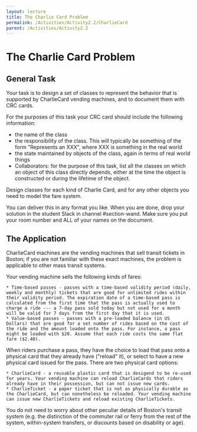 ```yaml
---
layout: lecture
title: The Charlie Card Problem
permalink: /Activities/Activity2.2/CharlieCard
parent: /Activities/Activity2.2
---
```


# The Charlie Card Problem

## General Task

Your task is to design a set of classes to represent the behavior that is supported by CharlieCard vending machines, and to document them with CRC cards.

For the purposes of this task your CRC card should include the following information:
* the name of the class
* the responsibility of the class.  This will typically be something of the form "Represents an XXX", where XXX is something in the real world
* the state maintained by objects of the class, again in terms of real world things
* Collaborators: for the purpose of this task, list all the classes on which an object of this class directly depends, either at the time the object is constructed or during the lifetime of the object.

Design classes for each kind of Charlie Card, and for any other objects you need to model the fare system.

You can deliver this in any format you like.  When you are done, drop your solution in the student Slack in channel #section-wand. Make sure you put your room number and ALL of your names on the document.

## The Application

CharlieCard machines are the vending machines that sell transit tickets in Boston; if you are not familiar with these exact machines, the problem is applicable to other mass transit systems. 

Your vending machine sells the following kinds of fares:

	* Time-based passes - passes with a time-based validity period (daily, weekly and monthly) tickets that are good for unlimited rides within their validity period. The expiration date of a time-based pass is calculated from the first time that the pass is actually used to charge a ride --- a 7-day pass sold today but not used for a month will be valid for 7 days from the first day that it is used.
	* Value-based passes - passes with a pre-loaded balance (in US Dollars) that are good for a set number of rides based on the cost of the ride and the amount loaded onto the pass. For instance, a pass might be loaded with $20. Assume that each ride costs the same flat fare ($2.40).

When riders purchase a pass, they have the choice to load that pass onto a physical card that they already have ("reload" it), or select to have a new physical card issued for the pass. There are two physical card options:

	* CharlieCard - a reusable plastic card that is desigend to be re-used for years. Your vending machine can reload CharlieCards that riders already have in their possession, but can not issue new cards.
	* CharlieTicket - a paper ticket that is not as physically durable as the CharlieCard, but can nonetheless be reloaded. Your vending machine can issue new CharlieTickets and reload existing CharlieTickets.

You do not need to worry about other peculiar details of Boston's transit system (e.g. the distinction of the commuter rail or ferry from the rest of the system, within-system transfers, or discounts based on disability or age).



